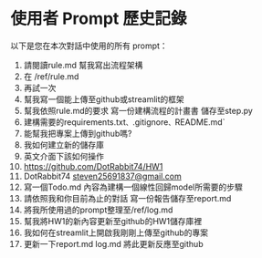 # 使用者 Prompt 歷史記錄

以下是您在本次對話中使用的所有 prompt：

1.  請閱讀rule.md 幫我寫出流程架構
2.  在 /ref/rule.md
3.  再試一次
4.  幫我寫一個能上傳至github或streamlit的框架
5.  幫我依照rule.md的要求 寫一份建構流程的計畫書 儲存至step.py
6.  建構需要的requirements.txt`、`.gitignore`、`README.md`
7.  能幫我把專案上傳到github嗎?
8.  我如何建立新的儲存庫
9.  英文介面下該如何操作
10. https://github.com/DotRabbit74/HW1
11. DotRabbit74 steven25691837@gmail.com
12. 寫一個Todo.md 內容為建構一個線性回歸model所需要的步驟
13. 請依照我和你目前為止的對話 寫一份報告儲存至report.md
14. 將我所使用過的prompt整理至/ref/log.md
15. 幫我將HW1的新內容更新至github的HW1儲存庫裡
16. 我如何在streamlit上開啟我剛剛上傳至github的專案
17. 更新一下report.md log.md 將此更新反應至github